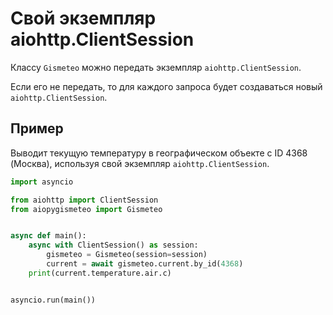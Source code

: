 # Свой экземпляр aiohttp.ClientSession

Классу `Gismeteo` можно передать экземпляр `aiohttp.ClientSession`.

Если его не передать, то для каждого запроса будет создаваться новый `aiohttp.ClientSession`.

## Пример

Выводит текущую температуру в географическом объекте с ID 4368 (Москва), используя свой экземпляр `aiohttp.ClientSession`.

```python
import asyncio

from aiohttp import ClientSession
from aiopygismeteo import Gismeteo


async def main():
    async with ClientSession() as session:
        gismeteo = Gismeteo(session=session)
        current = await gismeteo.current.by_id(4368)
    print(current.temperature.air.c)


asyncio.run(main())
```
